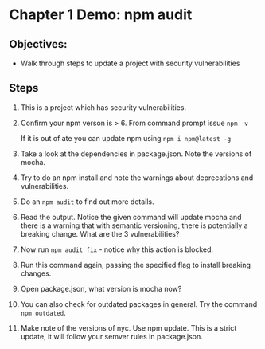 # Chapter 1 Demo: npm audit

## Objectives:
* Walk through steps to update a project with security vulnerabilities

## Steps

1. This is a project which has security vulnerabilities.

1. Confirm your npm verson is > 6. From command prompt issue `npm -v`

    If it is out of ate you can update npm using `npm i npm@latest -g`

1. Take a look at the dependencies in package.json. Note the versions of mocha.

1. Try to do an npm install and note the warnings about deprecations and vulnerabilities.

1. Do an `npm audit` to find out more details.

1. Read the output. Notice the given command will update mocha and there is a warning that with semantic versioning, there is potentially a breaking change.
What are the 3 vulnerabilities?

1. Now run `npm audit fix` - notice why this action is blocked. 

1. Run this command again, passing the specified flag to install breaking changes.

1. Open package.json, what version is mocha now?

1. You can also check for outdated packages in general. Try the command `npm outdated`.

1. Make note of the versions of nyc. Use npm update. This is a strict update, it will follow your semver rules in package.json.